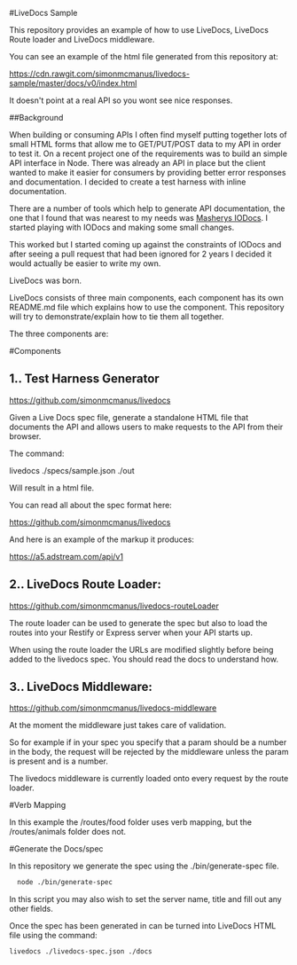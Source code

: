 #LiveDocs Sample

This repository provides an example of how to use LiveDocs, LiveDocs Route loader and LiveDocs middleware.

You can see an example of the html file generated from this repository at: 

https://cdn.rawgit.com/simonmcmanus/livedocs-sample/master/docs/v0/index.html

It doesn't point at a real API so you wont see nice responses.


##Background

When building or consuming APIs I often find myself putting together lots of small HTML forms that allow me to GET/PUT/POST data to my API in order to test it.
On  a recent project one of the requirements was to build an simple API interface in Node. There was already an API in place but the client wanted to make it easier for consumers by providing better error responses and documentation. I decided to create a test harness with inline documentation.

There are a number of tools which help to generate API documentation, the one that I found that was nearest to my needs was [Masherys IODocs](http://www.mashery.com/product/io-docs). I started playing with IODocs and making some small changes.


This worked but I started coming up against the constraints of IODocs and after seeing a pull request that had been ignored for 2 years I decided it would actually be easier to write my own.

LiveDocs was born.

LiveDocs consists of three main components, each component has its own README.md file which explains how to use the component. This repository will try to demonstrate/explain how to tie them all together.

The three components are:

#Components

## 1.. Test Harness Generator

https://github.com/simonmcmanus/livedocs

Given a Live Docs spec file, generate a standalone HTML file that documents the API and allows users to make requests to the API from their browser.

The command:

  livedocs ./specs/sample.json ./out

Will result in a html file.

You can read all about the spec format here:

https://github.com/simonmcmanus/livedocs

And here is an example of the markup it produces:

https://a5.adstream.com/api/v1



## 2.. LiveDocs Route Loader:

https://github.com/simonmcmanus/livedocs-routeLoader

The route loader can be used to generate the spec but also to load the routes into your Restify or Express server when your API starts up.


When using the route loader the URLs are modified slightly before being added to the livedocs spec. You should read the docs to understand how.



## 3.. LiveDocs Middleware:

https://github.com/simonmcmanus/livedocs-middleware

At the moment the middleware just takes care of validation.

So for example if in your spec you specify that a param should be a number in the body, the request will be rejected by the middleware unless the param is present and is a number.

The livedocs middleware is currently loaded onto every request by the route loader.


#Verb Mapping

In this example the /routes/food folder uses verb mapping, but the /routes/animals folder does not.




#Generate the Docs/spec

In this repository we generate the spec using the ./bin/generate-spec file.

```bash
  node ./bin/generate-spec
```
In this script you may also wish to set the server name, title and fill out any other fields.

Once the spec has been generated in can be turned into LiveDocs HTML file using the command:

```bash
livedocs ./livedocs-spec.json ./docs
```


